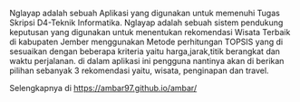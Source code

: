 Nglayap adalah sebuah Aplikasi yang digunakan untuk memenuhi Tugas Skripsi D4-Teknik Informatika. Nglayap adalah sebuah sistem pendukung keputusan yang digunakan untuk menentukan rekomendasi Wisata Terbaik di kabupaten Jember menggunakan Metode perhitungan TOPSIS yang di sesuaikan dengan beberapa kriteria yaitu harga,jarak,titik berangkat dan waktu perjalanan. di dalam aplikasi ini pengguna nantinya akan di berikan pilihan sebanyak 3 rekomendasi yaitu, wisata, penginapan dan travel.

Selengkapnya di https://ambar97.github.io/ambar/
